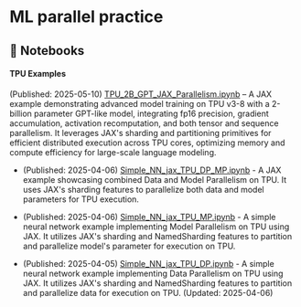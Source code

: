 # ML parallel practice

## 📝 Notebooks

#### TPU Examples

(Published: 2025-05-10) [TPU_2B_GPT_JAX_Parallelism.ipynb](https://github.com/JLAI162/ML_parallel_practice/blob/main/TPU_2B_GPT_JAX_Parallelism.ipynb) – A JAX example demonstrating advanced model training on TPU v3-8 with a 2-billion parameter GPT-like model, integrating fp16 precision, gradient accumulation, activation recomputation, and both tensor and sequence parallelism. It leverages JAX's sharding and partitioning primitives for efficient distributed execution across TPU cores, optimizing memory and compute efficiency for large-scale language modeling.

* (Published: 2025-04-06) [Simple_NN_jax_TPU_DP_MP.ipynb](https://github.com/JLAI162/ML_parallel_practice/blob/main/Simple_NN_jax_TPU_DP_MP.ipynb) - A JAX example showcasing combined Data and Model Parallelism on TPU. It uses JAX's sharding features to parallelize both data and model parameters for TPU execution.

* (Published: 2025-04-06) [Simple_NN_jax_TPU_MP.ipynb](https://github.com/JLAI162/ML_parallel_practice/blob/main/Simple_NN_jax_TPU_MP.ipynb) - A simple neural network example implementing Model Parallelism on TPU using JAX. It utilizes JAX's sharding and NamedSharding features to partition and parallelize model's parameter for execution on TPU. 

* (Published: 2025-04-05) [Simple_NN_jax_TPU_DP.ipynb](https://github.com/JLAI162/ML_parallel_practice/blob/main/Simple_NN_jax_TPU_DP.ipynb) - A simple neural network example implementing Data Parallelism on TPU using JAX. It utilizes JAX's sharding and NamedSharding features to partition and parallelize data for execution on TPU. (Updated: 2025-04-06)
